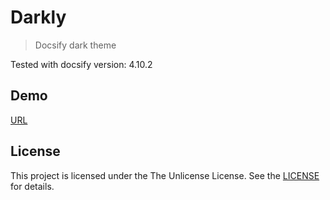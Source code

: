 # Darkly

> Docsify dark theme

Tested with docsify version: 4.10.2

## Demo

[URL](https://sushantrahate.github.io/docsify-darkly/#/)

## License

This project is licensed under the The Unlicense License. See the [LICENSE](https://github.com/sushantrahate/docsify-darkly/blob/master/LICENSE) for details.
